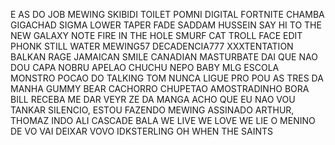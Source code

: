 E AS DO JOB
MEWING
SKIBIDI TOILET
POMNI
DIGITAL
FORTNITE
CHAMBA
GIGACHAD
SIGMA
LOWER TAPER FADE
SADDAM HUSSEIN
SAY HI TO THE NEW GALAXY NOTE
FIRE IN THE HOLE
SMURF CAT
TROLL FACE EDIT
PHONK
STILL WATER
MEWING57
DECADENCIA777
XXXTENTATION
BALKAN RAGE
JAMAICAN SMILE
CANADIAN MASTURBATE
DAI QUE NAO DOU CAPA
NOBRU APELAO
CHUCHU
NEPO BABY
MLG
ESCOLA MONSTRO
POCAO DO TALKING TOM
NUNCA LIGUE PRO POU AS TRES DA MANHA
GUMMY BEAR
CACHORRO CHUPETAO
AMOSTRADINHO
BORA BILL
RECEBA
ME DAR VEYR
ZE DA MANGA
ACHO QUE EU NAO VOU TANKAR
SILENCIO, ESTOU FAZENDO MEWING
ASSINADO ARTHUR, THOMAZ
INDO ALI
CASCADE BALA
WE LIVE WE LOVE WE LIE
O MENINO DE VO VAI DEIXAR VOVO
IDKSTERLING
OH WHEN THE SAINTS

